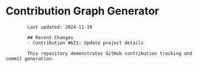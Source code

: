 # Contribution Graph Generator
            
            Last updated: 2024-11-19
            
            ## Recent Changes
            - Contribution #621: Update project details
            
            This repository demonstrates GitHub contribution tracking and commit generation.
        